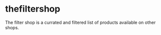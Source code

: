 # thefiltershop
The filter shop is a currated and filtered list of products available on other shops.
